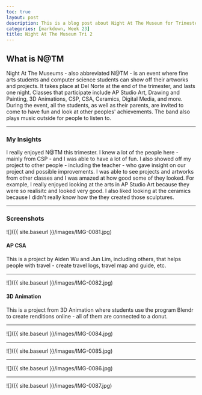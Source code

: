 ```yaml
---
toc: true
layout: post
description: This is a blog post about Night At The Museum for Trimester 2
categories: [markdown, Week 23]
title: Night At The Museum Tri 2
---
```

## What is N@TM
Night At The Museums - also abbreviated N@TM - is an event where fine arts students and computer science students can show off their artworks and projects. It takes place at Del Norte at the end of the trimester, and lasts one night. Classes that participate include AP Studio Art, Drawing and Painting, 3D Animations, CSP, CSA, Ceramics, Digital Media, and more. During the event, all the students, as well as their parents, are invited to come to have fun and look at other peoples' achievements. The band also plays music outside for people to listen to.

---

### My Insights
I really enjoyed N@TM this trimester. I knew a lot of the people here - mainly from CSP - and I was able to have a lot of fun. I also showed off my project to other people - including the teacher - who gave insight on our project and possible improvements. I was able to see projects and artworks from other classes and I was amazed at how good some of they looked. For example, I really enjoyed looking at the arts in AP Studio Art because they were so realisitc and looked very good. I also liked looking at the ceramics because I didn't really know how the they created those sculptures.

---

### Screenshots
![]({{ site.baseurl }}/images/IMG-0081.jpg)
#### AP CSA
This is a project by Aiden Wu and Jun Lim, including others, that helps people with travel - create travel logs, travel map and guide, etc.

---

![]({{ site.baseurl }}/images/IMG-0082.jpg)
#### 3D Animation
This is a project from 3D Animation where students use the program Blendr to create renditions online - all of them are connected to a donut.

---

![]({{ site.baseurl }}/images/IMG-0084.jpg)

---

![]({{ site.baseurl }}/images/IMG-0085.jpg)

---

![]({{ site.baseurl }}/images/IMG-0086.jpg)

---

![]({{ site.baseurl }}/images/IMG-0087.jpg)